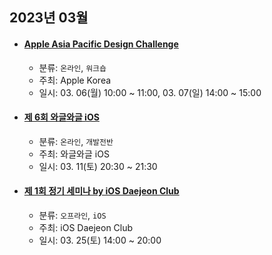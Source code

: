 ## 2023년 03월

- #### **[Apple Asia Pacific Design Challenge](https://developer.apple.com/kr/events/schedule/)**

  - 분류: `온라인`, `워크숍`
  - 주최: Apple Korea
  - 일시: 03. 06(월) 10:00 ~ 11:00, 03. 07(일) 14:00 ~ 15:00

- #### **[제 6회 와글와글 iOS](https://leeo75.notion.site/6-iOS-2023-3-xx-1298c5fbbf0d4b2ca2af26892f406a75)**

  - 분류: `온라인`, `개발전반`
  - 주최: 와글와글 iOS
  - 일시: 03. 11(토) 20:30 ~ 21:30

- #### **[제 1회 정기 세미나 by iOS Daejeon Club](https://festa.io/events/3063)**
  - 분류: `오프라인`, `iOS`
  - 주최: iOS Daejeon Club
  - 일시: 03. 25(토) 14:00 ~ 20:00
